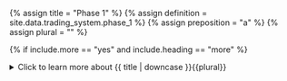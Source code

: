 <!--------------------------------------------- TITLE AND DEFINITION starts -->

{% assign title = "Phase 1" %}
{% assign definition = site.data.trading_system.phase_1 %}
{% assign preposition = "a" %}
{% assign plural = "" %}

<!--------------------------------------------- TITLE AND DEFINITION ends -->

{% if include.more == "yes" and include.heading == "more" %}
<details class='detailsCollapsible'><summary class='nobr'>Click to learn more about {{ title | downcase }}{{plural}}
</summary>
{% endif %}

{% if include.heading != "" and include.heading != "more" %}
{{include.heading}} {{title}}
{% endif %}

{% if include.icon != "no" %} 

{% if include.table == "yes" and include.icon != "no" %}
<table class='definitionTable'><tr><td>
{% endif %}

<img src='images/icons/nodes/png{{include.icon}}/{{ title | downcase | replace: " ", "-" }}.png' />

{% if include.table == "yes" and include.icon != "no" %}
</td><td>
{% endif %}

{% endif %}

{% if include.definition == "bold" %}
<strong>{{ definition }}</strong>
{% else %}
{% if include.definition != "no" %}
{{ definition }}
{% endif %}
{% endif %}

{% if include.table == "yes" and include.icon != "no" %}
</td></tr></table>
{% endif %}

{% if include.more == "yes" and include.content == "more" and include.heading != "more" %}
<details class='detailsCollapsible'><summary class='nobr'>Click to learn more about {{ title | downcase }}{{plural}}
</summary>
{% endif %}

{% if include.content != "no" %}

<!--------------------------------------------- CONTENT starts -->

The default management of phases is sequential, meaning that phase 2 comes after phase 1, phase 3 comes after phase 2, and so on. 

To switch from one phase to the next phase in the sequence, the next phase event is used. When the situation described in the next phase event validates ```true```, the switch occurs and the next phase becomes the active phase.

However, management does not need to happen sequentially. By using the move to phase event instead of the next phase event, the system may activate any other phase and not just the one next in the sequence.

Both events may be used at the same time, and whichever event is triggered first takes precedence.

{% include note.html content="Notice that stop loss and take profit phases are independent and defined separately from each other, each below the corresponding managed stop loss and managed take profit nodes." %}

{% include note.html content="The value of the target set for a phase is expressed by a formula. Learn more about [formulas](suite-situations-conditions-formulas.html) and how to write them." %}

{% include tip.html content="This explanation about phase 1 may be extended to any other phase, as they all work similarly, and it applies both for managed stop loss phases and managed take profit phases." %}

<!--------------------------------------------- CONTENT ends -->

{% endif %}

{% if include.more == "yes" and include.content != "more" and include.heading != "more" %}
<details class='detailsCollapsible'><summary class='nobr'>Click to learn more about phases
</summary>
{% endif %}

{% if include.adding != "" %}

{{include.adding}} Adding {{preposition}} Phase Node

<!--------------------------------------------- ADDING starts -->

To add a new phase, select *Add Phase* on the stop or take-profit node menu. A new phase is added along with the basic structure of nodes required to define each of them and their events.

<!--------------------------------------------- ADDING ends -->

{% endif %}

{% if include.configuring != "" %}

{{include.configuring}} Configuring the {{title}}

<!--------------------------------------------- CONFIGURING starts -->

XXXXXXXXXXXXXXXXXXXXXXXXXXXXXXXXXXXXXXXXXXXXXXXXXXXXXX

<!--------------------------------------------- CONFIGURING ends -->

{% endif %}

{% if include.starting != "" %}

{{include.starting}} Starting {{preposition}} {{title}}

<!--------------------------------------------- STARTING starts -->

XXXXXXXXXXXXXXXXXXXXXXXXXXXXXXXXXXXXXXXXXXXXXXXXXXXXXX

<!--------------------------------------------- STARTING ends -->

{% endif %}

{% if include.more == "yes" %}
</details>
{% endif %}